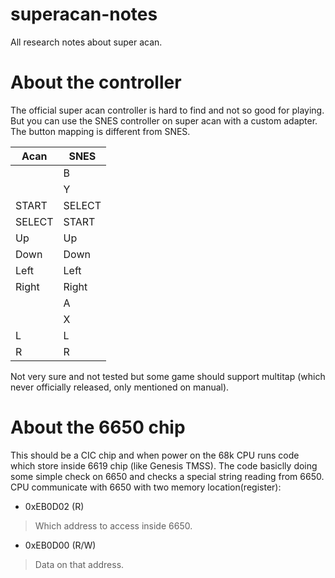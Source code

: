# superacan-notes

All research notes about super acan.

# About the controller

The official super acan controller is hard to find and not so good for playing.
But you can use the SNES controller on super acan with a custom adapter.
The button mapping is different from SNES.

| Acan | SNES |
|------|------|
|      |   B  |
|      |   Y  |
| START|SELECT|
|SELECT| START|
|   Up |   Up |
| Down | Down |
| Left | Left |
| Right| Right|
|      |   A  |
|      |   X  |
|   L  |   L  |
|   R  |   R  |

Not very sure and not tested but some game should support multitap (which never officially released, only mentioned on manual).

# About the 6650 chip

This should be a CIC chip and when power on the 68k CPU runs code which store inside 6619 chip (like Genesis TMSS).
The code basiclly doing some simple check on 6650 and checks a special string reading from 6650.
CPU communicate with 6650 with two memory location(register):

- 0xEB0D02 (R)
> Which address to access inside 6650.
- 0xEB0D00 (R/W)
> Data on that address.
